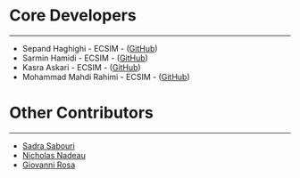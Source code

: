 # Core Developers #

----------
- Sepand Haghighi - ECSIM - ([GitHub](http://github.com/sepandhaghighi))
- Sarmin Hamidi - ECSIM - ([GitHub](https://github.com/sarminh))
- Kasra Askari - ECSIM - ([GitHub](https://github.com/kasraaskari))
- Mohammad Mahdi Rahimi - ECSIM - ([GitHub](https://github.com/mahi97))


# Other Contributors #

----------
- [Sadra Sabouri](https://github.com/sadrasabouri)
- [Nicholas Nadeau](https://github.com/nnadeau)
- [Giovanni Rosa](https://github.com/grosa1)